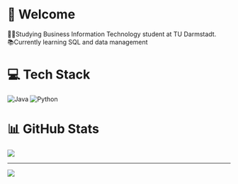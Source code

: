 # 🤗 Welcome
👨‍💻Studying Business Information Technology student at TU Darmstadt.<br>
📚Currently learning SQL and data management<br>


# 💻 Tech Stack
![Java](https://img.shields.io/badge/java-%23ED8B00.svg?style=flat&logo=openjdk&logoColor=white) ![Python](https://img.shields.io/badge/python-3670A0?style=flat&logo=python&logoColor=ffdd54)
# 📊 GitHub Stats
![](https://github-readme-streak-stats.herokuapp.com/?user=Si2-Aung&theme=tokyonight&hide_border=false)<br/>

---
[![](https://visitcount.itsvg.in/api?id=Si2-Aung&icon=5&color=12)](https://visitcount.itsvg.in)

<!-- Proudly created with GPRM ( https://gprm.itsvg.in ) -->
